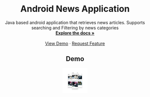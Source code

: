 <br />
<div align="center">

  <h1 align="center">Android News Application</h1>

  <p align="center">
      Java based android application that retrieves news articles. Supports searching and Filtering by news categories 
    <br />
    <a href="https://github.com/TONY-17/Android-News-App/tree/main/app"><strong>Explore the docs »</strong></a>
    <br />
    <br />
    <a href="#readme-demo">View Demo</a>
    ·
    <a href="https://github.com/TONY-17/Portfolio/issues">Request Feature</a>
  </p>
  
  <a name="readme-demo"></a>
  ## Demo
  <a href="https://github.com/TONY-17/Android-News-App/tree/main/app">
    <img src="/newsCast.webp" alt="Screenshot" width="80" height="80">
  </a>
  
  
   
</div>
